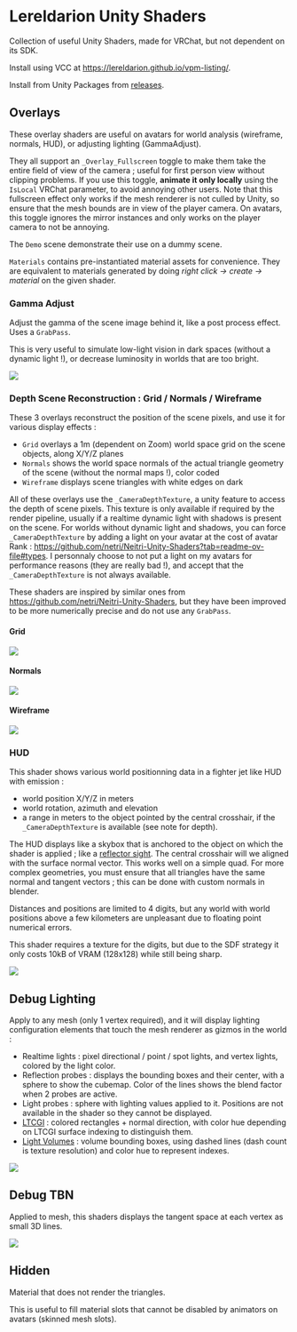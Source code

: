 # Lereldarion Unity Shaders
Collection of useful Unity Shaders, made for VRChat, but not dependent on its SDK.

Install using VCC at https://lereldarion.github.io/vpm-listing/.

Install from Unity Packages from [releases](https://github.com/lereldarion/unity-shaders/releases).

## Overlays
These overlay shaders are useful on avatars for world analysis (wireframe, normals, HUD), or adjusting lighting (GammaAdjust).

They all support an `_Overlay_Fullscreen` toggle to make them take the entire field of view of the camera ; useful for first person view without clipping problems.
If you use this toggle, **animate it only locally** using the `IsLocal` VRChat parameter, to avoid annoying other users.
Note that this fullscreen effect only works if the mesh renderer is not culled by Unity, so ensure that the mesh bounds are in view of the player camera.
On avatars, this toggle ignores the mirror instances and only works on the player camera to not be annoying.

The `Demo` scene demonstrate their use on a dummy scene.

`Materials` contains pre-instantiated material assets for convenience.
They are equivalent to materials generated by doing *right click → create → material* on the given shader.

### Gamma Adjust
Adjust the gamma of the scene image behind it, like a post process effect.
Uses a `GrabPass`.

This is very useful to simulate low-light vision in dark spaces (without a dynamic light !), or decrease luminosity in worlds that are too bright.

![](.github/overlay_gamma_adjust.jpg)

### Depth Scene Reconstruction : Grid / Normals / Wireframe
These 3 overlays reconstruct the position of the scene pixels, and use it for various display effects :
- `Grid` overlays a 1m (dependent on Zoom) world space grid on the scene objects, along X/Y/Z planes
- `Normals` shows the world space normals of the actual triangle geometry of the scene (without the normal maps !), color coded
- `Wireframe` displays scene triangles with white edges on dark

All of these overlays use the `_CameraDepthTexture`, a unity feature to access the depth of scene pixels.
This texture is only available if required by the render pipeline, usually if a realtime dynamic light with shadows is present on the scene.
For worlds without dynamic light and shadows, you can force `_CameraDepthTexture` by adding a light on your avatar at the cost of avatar Rank : https://github.com/netri/Neitri-Unity-Shaders?tab=readme-ov-file#types.
I personnaly choose to not put a light on my avatars for performance reasons (they are really bad !), and accept that the `_CameraDepthTexture` is not always available.

These shaders are inspired by similar ones from https://github.com/netri/Neitri-Unity-Shaders, but they have been improved to be more numerically precise and do not use any `GrabPass`.

#### Grid
![](.github/overlay_grid.jpg)

#### Normals
![](.github/overlay_normals.jpg)

#### Wireframe
![](.github/overlay_wireframe.jpg)

### HUD
This shader shows various world positionning data in a fighter jet like HUD with emission :
- world position X/Y/Z in meters
- world rotation, azimuth and elevation
- a range in meters to the object pointed by the central crosshair, if the `_CameraDepthTexture` is available (see note for depth).

The HUD displays like a skybox that is anchored to the object on which the shader is applied ; like a [reflector sight](https://en.wikipedia.org/wiki/Reflector_sight).
The central crosshair will we aligned with the surface normal vector.
This works well on a simple quad.
For more complex geometries, you must ensure that all triangles have the same normal and tangent vectors ; this can be done with custom normals in blender.

Distances and positions are limited to 4 digits, but any world with world positions above a few kilometers are unpleasant due to floating point numerical errors.

This shader requires a texture for the digits, but due to the SDF strategy it only costs 10kB of VRAM (128x128) while still being sharp.

![](.github/overlay_hud.jpg)

## Debug Lighting
Apply to any mesh (only 1 vertex required), and it will display lighting configuration elements that touch the mesh renderer as gizmos in the world :
- Realtime lights : pixel directional / point / spot lights, and vertex lights, colored by the light color.
- Reflection probes : displays the bounding boxes and their center, with a sphere to show the cubemap. Color of the lines shows the blend factor when 2 probes are active.
- Light probes : sphere with lighting values applied to it. Positions are not available in the shader so they cannot be displayed.
- [LTCGI](https://github.com/PiMaker/ltcgi) : colored rectangles + normal direction, with color hue depending on LTCGI surface indexing to distinguish them.
- [Light Volumes](https://github.com/REDSIM/VRCLightVolumes) : volume bounding boxes, using dashed lines (dash count is texture resolution) and color hue to represent indexes.

![](.github/debug_lighting.png)

## Debug TBN
Applied to mesh, this shaders displays the tangent space at each vertex as small 3D lines.

![](.github/debug_tbn.png)

## Hidden
Material that does not render the triangles.

This is useful to fill material slots that cannot be disabled by animators on avatars (skinned mesh slots).